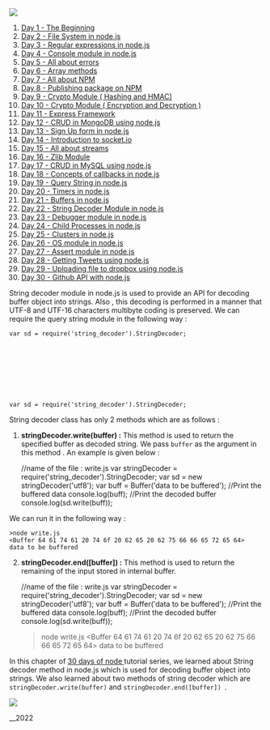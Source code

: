 ![](https://www..com/nodejs-tutorial-day22-string-decoder.htmlassets/img/logo.png)

1. [ Day 1 - The Beginning ](nodejs-tutorial-day1-thebeginning.html)
2. [ Day 2 - File System in node.js ](nodejs-tutorial-day2-filesystem.html)
3. [ Day 3 - Regular expressions in node.js ](nodejs-tutorial-day3-regular-expressions.html)
4. [ Day 4 - Console module in node.js ](nodejs-tutorial-day4-console-module.html)
5. [ Day 5 - All about errors ](nodejs-tutorial-day5-all-about-errors.html)
6. [ Day 6 - Array methods](nodejs-tutorial-day6-array-methods.html)
7. [ Day 7 - All about NPM](nodejs-tutorial-day7-all-about-npm.html)
8. [ Day 8 - Publishing package on NPM ](nodejs-tutorial-day8-publishing-on-npm.html)
9. [ Day 9 - Crypto Module ( Hashing and HMAC)](nodejs-tutorial-day9-crypto-module.html)
10. [ Day 10 - Crypto Module ( Encryption and Decryption ) ](nodejs-tutorial-day10-crypto-module-symmetric-asymmetric-encryption-decryption.html)
11. [ Day 11 - Express Framework ](nodejs-tutorial-day11-express-framework.html)
12. [ Day 12 - CRUD in MongoDB using node.js ](nodejs-tutorial-day12-crud-in-mongodb.html)
13. [ Day 13 - Sign Up form in node.js ](nodejs-tutorial-day13-signup-using-nodejs-express-mongodb.html)
14. [ Day 14 - Introduction to socket.io ](nodejs-tutorial-day14-introduction-to-socket-io.html)
15. [ Day 15 - All about streams ](nodejs-tutorial-day15-all-about-streams.html)
16. [ Day 16 - Zlib Module ](nodejs-tutorial-day16-zlib-module.html)
17. [ Day 17 - CRUD in MySQL using node.js ](nodejs-tutorial-day17-crud-in-mysql.html)
18. [ Day 18 - Concepts of callbacks in node.js ](nodejs-tutorial-day18-callbacks.html)
19. [ Day 19 - Query String in node.js ](nodejs-tutorial-day19-query-string.html)
20. [ Day 20 - Timers in node.js ](nodejs-tutorial-day20-timers.html)
21. [ Day 21 - Buffers in node.js](nodejs-tutorial-day21-buffers.html)
22. [ Day 22 - String Decoder Module in node.js ](nodejs-tutorial-day22-string-decoder.html)
23. [ Day 23 - Debugger module in node.js ](nodejs-tutorial-day23-debuggers.html)
24. [ Day 24 - Child Processes in node.js ](nodejs-tutorial-day24-child-processes.html)
25. [ Day 25 - Clusters in node.js ](nodejs-tutorial-day25-clusters.html)
26. [ Day 26 - OS module in node.js ](nodejs-tutorial-day26-os-module.html)
27. [ Day 27 - Assert module in node.js ](nodejs-tutorial-day27-assert.html)
28. [ Day 28 - Getting Tweets using node.js ](nodejs-tutorial-day28-getting-tweets-using-nodejs.html)
29. [ Day 29 - Uploading file to dropbox using node.js ](nodejs-tutorial-day29-uploading-files-dropbox.html)
30. [ Day 30 - Github API with node.js ](nodejs-tutorial-day30-github-api-with-node.html)

String decoder module in node.js is used to provide an API for decoding buffer
object into strings. Also , this decoding is performed in a manner that UTF-8
and UTF-16 characters multibyte coding is preserved. We can require the query
string module in the following way :

    var sd = require('string_decoder').StringDecoder;









    var sd = require('string_decoder').StringDecoder;



String decoder class has only 2 methods which are as follows :

1. **stringDecoder.write(buffer) :** This method is used to return the specified buffer as decoded string. We pass `buffer` as the argument in this method . An example is given below :


    //name of the file : write.js
    var stringDecoder = require('string_decoder').StringDecoder;
    var sd = new stringDecoder('utf8');
    var buff = Buffer('data to be buffered');
    //Print the buffered data
    console.log(buff);
    //Print the decoded buffer
    console.log(sd.write(buff));



We can run it in the following way :

    >node write.js
    <Buffer 64 61 74 61 20 74 6f 20 62 65 20 62 75 66 66 65 72 65 64>
    data to be buffered



2. **stringDecoder.end([buffer]) :** This method is used to return the remaining of the input stored in internal buffer.


    //name of the file : write.js
    var stringDecoder = require('string_decoder').StringDecoder;
    var sd = new stringDecoder('utf8');
    var buff = Buffer('data to be buffered');
    //Print the buffered data
    console.log(buff);
    //Print the decoded buffer
    console.log(sd.write(buff));







    >node write.js
    <Buffer 64 61 74 61 20 74 6f 20 62 65 20 62 75 66 66 65 72 65 64>
    data to be buffered



In this chapter of [ 30 days of node ](30-days-of-node.html) tutorial series,
we learned about String decoder method in node.js which is used for decoding
buffer object into strings. We also learned about two methods of string
decoder which are `stringDecoder.write(buffer)` and
`stringDecoder.end([buffer]) `.

![](https://www..com/nodejs-tutorial-day22-string-decoder.htmlassets/img/logo.png)

\_\_2022[ ](index.html)
